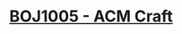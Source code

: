 # [BOJ1005 - ACM Craft](https://www.acmicpc.net/problem/1005)
<!--tags: dp, graph, topological sorting-->

